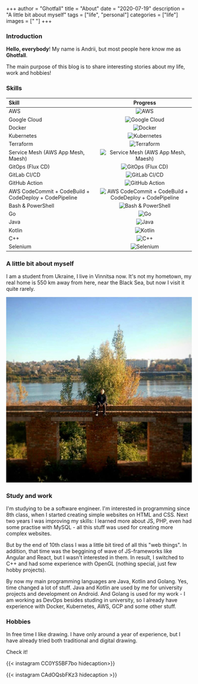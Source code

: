+++
author = "Ghotfall"
title = "About"
date = "2020-07-19"
description = "A little bit about myself"
tags = ["life", "personal"]
categories = ["life"]
images = ["	"]
+++

### Introduction

**Hello, everybody**! My name is Andrii, but most people here know me as **Ghotfall**.

The main purpose of this blog is to share interesting stories about my life, work and hobbies!

### Skills

Skill | Progress
:--- | :---:
AWS | ![AWS](https://progress-bar.dev/72/?width=200)
Google Cloud | ![Google Cloud](https://progress-bar.dev/15/?width=200)
Docker | ![Docker](https://progress-bar.dev/65/?width=200)
Kubernetes | ![Kubernetes](https://progress-bar.dev/78/?width=200)
Terraform | ![Terraform](https://progress-bar.dev/70/?width=200)
Service Mesh (AWS App Mesh, Maesh) | ![Service Mesh (AWS App Mesh, Maesh)](https://progress-bar.dev/68/?width=200)
GitOps (Flux CD) | ![GitOps (Flux CD)](https://progress-bar.dev/86/?width=200)
GitLab CI/CD | ![GitLab CI/CD](https://progress-bar.dev/68/?width=200)
GitHub Action | ![GitHub Action](https://progress-bar.dev/60/?width=200)
AWS CodeCommit + CodeBuild + CodeDeploy + CodePipeline | ![AWS CodeCommit + CodeBuild + CodeDeploy + CodePipeline](https://progress-bar.dev/72/?width=200)
Bash & PowerShell | ![Bash & PowerShell](https://progress-bar.dev/47/?width=200)
Go | ![Go](https://progress-bar.dev/56/?width=200)
Java | ![Java](https://progress-bar.dev/72/?width=200)
Kotlin | ![Kotlin](https://progress-bar.dev/40/?width=200)
C++ | ![C++](https://progress-bar.dev/60/?width=200)
Selenium | ![Selenium](https://progress-bar.dev/73/?width=200)

### A little bit about myself

I am a student from Ukraine, I live in Vinnitsa now. It's not my hometown, my real home is 550 km away from here, near the Black Sea, but now I visit it quite rarely.

![Ghotfall](/img/main/logo.jpg)

### Study and work

I'm studying to be a software engineer.
I'm interested in programming since 8th class, when I started creating simple websites on HTML and CSS. Next two years I was improving my skills: I learned more about JS, PHP, even had some practise with MySQL - all this stuff was used for creating more complex websites.

But by the end of 10th class I was a little bit tired of all this  "web things". In addition, that time was the beggining of wave of JS-frameworks like Angular and React, but I wasn't interested in them. In result, I switched to C++ and had some experience with OpenGL (nothing special, just few hobby projects).

By now my main programming languages are Java, Kotlin and Golang. Yes, time changed a lot of stuff. Java and Kotlin are used by me for university projects and development on Android. And Golang is used for my work - I am working as DevOps besides studing in university, so I already have experience with Docker, Kubernetes, AWS, GCP and some other stuff.

### Hobbies

In free time I like drawing. I have only around a year of experience, but I have already tried both traditional and digital drawing.

Check it!

{{< instagram CC0YS5BF7bo hidecaption>}}

{{< instagram CAdOQsbFKz3 hidecaption >}}